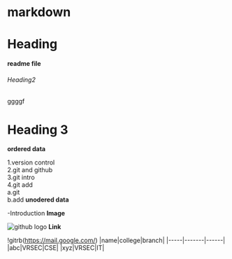 # markdown
# Heading
**readme file**
###### Heading2
ggggf
# Heading 3
**ordered data**  

1.version control  
2.git and github  
3.git intro  
4.git add  
  a.git  
  b.add
**unodered data**  


-Introduction
**Image**  

![github logo](https://encrypted-tbn0.gstatic.com/images?q=tbn:ANd9GcQ6WviecMysi2PSJVP415iWSYud9Su6ytu3oA&usqp=CAU)
**Link**  

!gitrb(https://mail.google.com/)
|name|college|branch|
|-----|-------|------|
|abc|VRSEC|CSE|
|xyz|VRSEC|IT|
